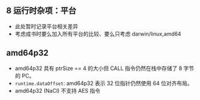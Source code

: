 ## 8 运行时杂项：平台

- 此处暂时记录平台相关差异
- 考虑成书时要么加入所有平台的比较、要么只考虑 darwin/linux,amd64

## amd64p32

- amd64p32 具有 ptrSize == 4 的大小但 CALL 指令仍然在栈中存储了 8 字节的 PC。
- `runtime.dataOffset`: amd64p32 表示 32 位指针仍然使用 64 位对齐布局。
- amd64p32 (NaCl) 不支持 AES 指令